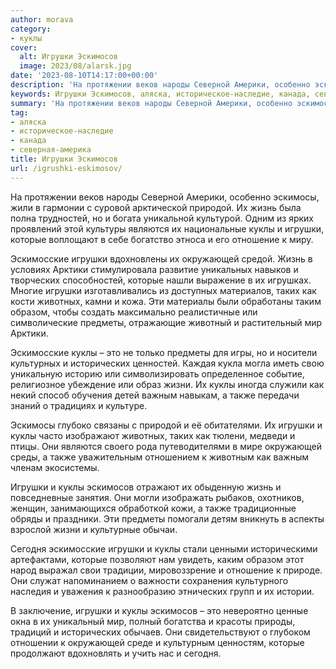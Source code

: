 ```yaml
---
author: morava
category:
- куклы
cover:
  alt: Игрушки Эскимосов
  image: 2023/08/alarsk.jpg
date: '2023-08-10T14:17:00+00:00'
description: 'На протяжении веков народы Северной Америки, особенно эскимосы, жили в гармонии с суровой арктической природой. Их жизнь была полна трудностей, но и...'
keywords: Игрушки Эскимосов, аляска, историческое-наследие, канада, северная-америка, куклы, игрушки, которые, жизнь, эскимосские, окружающей, предметы, также, эскимосы, природой, являются, отношение, арктики, таких, животных
summary: 'На протяжении веков народы Северной Америки, особенно эскимосы, жили в гармонии с суровой арктической природой. Их жизнь была полна трудностей, но и...'
tag:
- аляска
- историческое-наследие
- канада
- северная-америка
title: Игрушки Эскимосов
url: /igrushki-eskimosov/
---
```


На протяжении веков народы Северной Америки, особенно эскимосы, жили в гармонии с суровой арктической природой. Их жизнь была полна трудностей, но и богата уникальной культурой. Одним из ярких проявлений этой культуры являются их национальные куклы и игрушки, которые воплощают в себе богатство этноса и его отношение к миру.

Эскимосские игрушки вдохновлены их окружающей средой. Жизнь в условиях Арктики стимулировала развитие уникальных навыков и творческих способностей, которые нашли выражение в их игрушках. Многие игрушки изготавливались из доступных материалов, таких как кости животных, камни и кожа. Эти материалы были обработаны таким образом, чтобы создать максимально реалистичные или символические предметы, отражающие животный и растительный мир Арктики.

Эскимосские куклы – это не только предметы для игры, но и носители культурных и исторических ценностей. Каждая кукла могла иметь свою уникальную историю или символизировать определенное событие, религиозное убеждение или образ жизни. Их куклы иногда служили как некий способ обучения детей важным навыкам, а также передачи знаний о традициях и культуре.

Эскимосы глубоко связаны с природой и её обитателями. Их игрушки и куклы часто изображают животных, таких как тюлени, медведи и птицы. Они являются своего рода путеводителями в мире окружающей среды, а также уважительным отношением к животным как важным членам экосистемы.

Игрушки и куклы эскимосов отражают их обыденную жизнь и повседневные занятия. Они могли изображать рыбаков, охотников, женщин, занимающихся обработкой кожи, а также традиционные обряды и праздники. Эти предметы помогали детям вникнуть в аспекты взрослой жизни и культурные обычаи.

Сегодня эскимосские игрушки и куклы стали ценными историческими артефактами, которые позволяют нам увидеть, каким образом этот народ выражал свои традиции, мировоззрение и отношение к природе. Они служат напоминанием о важности сохранения культурного наследия и уважения к разнообразию этнических групп и их истории.

В заключение, игрушки и куклы эскимосов – это невероятно ценные окна в их уникальный мир, полный богатства и красоты природы, традиций и исторических обычаев. Они свидетельствуют о глубоком отношении к окружающей среде и культурным ценностям, которые продолжают вдохновлять и учить нас и сегодня.